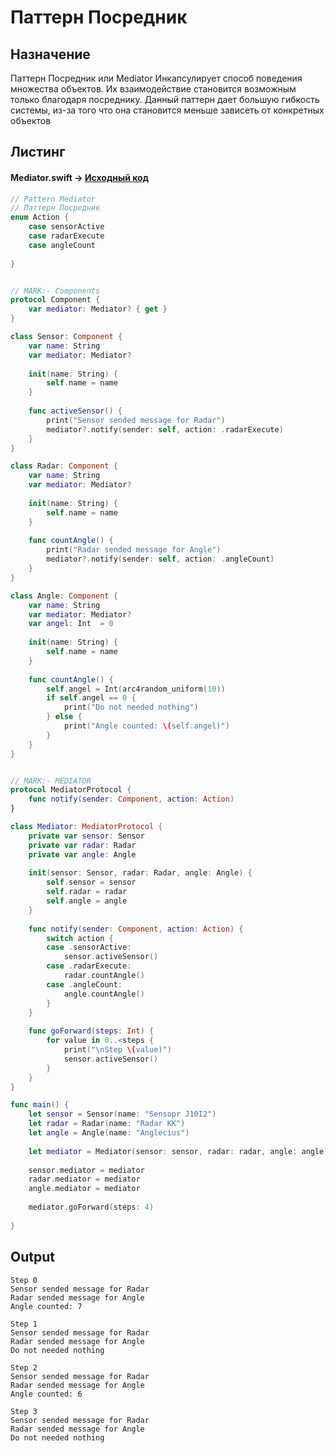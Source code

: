 # Паттерн Посредник

## Назначение

Паттерн Посредник или Mediator Инкапсулирует способ поведения множества объектов. Их взаимодействие
становится возможным только благодаря посреднику. Данный паттерн дает
большую гибкость системы, из-за того что она становится меньше зависеть от конкретных
объектов

## Листинг 

#### Mediator.swift -> [Исходный код](https://github.com/timoninas/design-patterns/blob/master/Behavioral%20Patterns/Mediator/Mediator.swift)

```Swift
// Pattern Mediator
// Паттерн Посредник
enum Action {
    case sensorActive
    case radarExecute
    case angleCount
    
}


// MARK:- Components
protocol Component {
    var mediator: Mediator? { get }
}

class Sensor: Component {
    var name: String
    var mediator: Mediator?
    
    init(name: String) {
        self.name = name
    }
    
    func activeSensor() {
        print("Sensor sended message for Radar")
        mediator?.notify(sender: self, action: .radarExecute)
    }
}

class Radar: Component {
    var name: String
    var mediator: Mediator?
    
    init(name: String) {
        self.name = name
    }
    
    func countAngle() {
        print("Radar sended message for Angle")
        mediator?.notify(sender: self, action: .angleCount)
    }
}

class Angle: Component {
    var name: String
    var mediator: Mediator?
    var angel: Int  = 0
    
    init(name: String) {
        self.name = name
    }
    
    func countAngle() {
        self.angel = Int(arc4random_uniform(10))
        if self.angel == 0 {
            print("Do not needed nothing")
        } else {
            print("Angle counted: \(self.angel)")
        }
    }
}


// MARK:- MEDIATOR
protocol MediatorProtocol {
    func notify(sender: Component, action: Action)
}

class Mediator: MediatorProtocol {
    private var sensor: Sensor
    private var radar: Radar
    private var angle: Angle
    
    init(sensor: Sensor, radar: Radar, angle: Angle) {
        self.sensor = sensor
        self.radar = radar
        self.angle = angle
    }
    
    func notify(sender: Component, action: Action) {
        switch action {
        case .sensorActive:
            sensor.activeSensor()
        case .radarExecute:
            radar.countAngle()
        case .angleCount:
            angle.countAngle()
        }
    }
    
    func goForward(steps: Int) {
        for value in 0..<steps {
            print("\nStep \(value)")
            sensor.activeSensor()
        }
    }
}

func main() {
    let sensor = Sensor(name: "Sensopr J10I2")
    let radar = Radar(name: "Radar KK")
    let angle = Angle(name: "Anglecius")
    
    let mediator = Mediator(sensor: sensor, radar: radar, angle: angle)
    
    sensor.mediator = mediator
    radar.mediator = mediator
    angle.mediator = mediator
    
    mediator.goForward(steps: 4)
    
}
```

## Output

```Console
Step 0
Sensor sended message for Radar
Radar sended message for Angle
Angle counted: 7

Step 1
Sensor sended message for Radar
Radar sended message for Angle
Do not needed nothing

Step 2
Sensor sended message for Radar
Radar sended message for Angle
Angle counted: 6

Step 3
Sensor sended message for Radar
Radar sended message for Angle
Do not needed nothing
```
